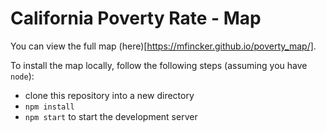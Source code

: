 # California Poverty Rate - Map

You can view the full map (here)[https://mfincker.github.io/poverty_map/].

To install the map locally, follow the following steps (assuming you have ```node```):

  * clone this repository into a new directory
  * ```npm install```
  * ```npm start``` to start the development server
